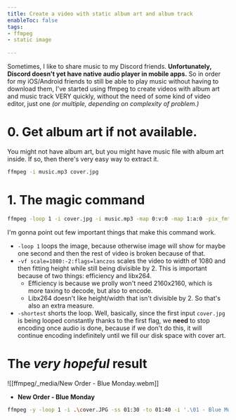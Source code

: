 ```yaml
---
title: Create a video with static album art and album track
enableToc: false
tags:
- ffmpeg
- static image
  
---
```

Sometimes, I like to share music to my Discord friends. **Unfortunately, Discord doesn't yet have native audio player in mobile apps.**
So in order for my iOS/Android friends to still be able to play music without having to download them, I've started using ffmpeg to create videos with album art and music track VERY quickly, without the need of some kind of video editor, just one *(or multiple, depending on complexity of problem.)*

# 0. Get album art if not available.
You might not have album art, but you might have music file with album art inside. If so, then there's very easy way to extract it.
```bash
ffmpeg -i music.mp3 cover.jpg
```
# 1. The magic command
```bash
ffmpeg -loop 1 -i cover.jpg -i music.mp3 -map 0:v:0 -map 1:a:0 -pix_fmt yuv420p -vf scale=1080:-2:flags=lanczos -c:v libx264 -tune stillimage -c:a aac -b:a 128k -shortest -movflags +faststart epic.mp4
```
I'm gonna point out few important things that make this command work.
- `-loop 1` loops the image, because otherwise image will show for maybe one second and then the rest of video is broken because of that.
- `-vf scale=1080:-2:flags=lanczos` scales the video to width of 1080 and then fitting height while still being divisible by 2.
  This is important because of two things: efficiency and libx264.
  - Efficiency is because we prolly won't need 2160x2160, which is more taxing to decode, but also to encode.
  - Libx264 doesn't like height/width that isn't divisible by 2. So that's also an extra measure.
- `-shortest` shorts the loop. Well, basically, since the first input `cover.jpg` is being looped constantly thanks to the first flag, we **need** to stop encoding once audio is done, because if we don't do this, it will continue encoding indefinitely until we fill our disk space with cover art.

# The *very hopeful* result
![[ffmpeg/_media/New Order - Blue Monday.webm]]
- **New Order - Blue Monday**
```bash
ffmpeg -y -loop 1 -i .\cover.JPG -ss 01:30 -to 01:40 -i '.\01 - Blue Monday.flac' -map 0:v -map 1:a -pix_fmt yuv420p -vf scale=256:-2:flags=lanczos -c:v libsvtav1 -preset 6 -c:a libopus -b:a 80k -shortest -movflags +faststart '.\New Order - Blue Monday.webm'
```